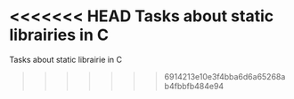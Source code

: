 <<<<<<< HEAD
Tasks about static librairies in C
=======
Tasks about static librairie in C
>>>>>>> 6914213e10e3f4bba6d6a65268ab4fbbfb484e94
